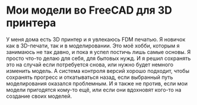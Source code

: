# Мои модели во FreeCAD для 3D принтера

У меня дома есть 3D принтер и я увлекаюсь FDM печатью. Я новичок как в 3D-печати, так и в моделировании. Это моё хобби, которым я занимаюсь не так давно, и пока я успел постичь лишь самые основы. Я просто что-то делаю для себя, для бытовых нужд. И я решил сохранять это на случай если потребуется снова, или нужно будет немного изменить модель. А система контроля версий хорошо подходит, чтобы сохранять прогресс и откатываться назад, если выбранный путь моделирования оказался проблемным. И я также не против, если мои модели пригодятся кому-то ещё, или если они вдохновят кого-то на создание своих моделей.
